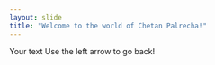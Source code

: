 ```yaml
---
layout: slide
title: "Welcome to the world of Chetan Palrecha!"
---
```

Your text
Use the left arrow to go back!
